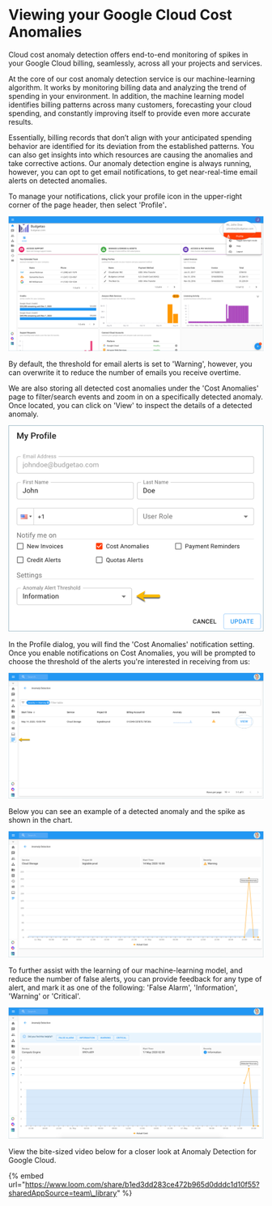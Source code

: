# Viewing your Google Cloud Cost Anomalies

Cloud cost anomaly detection offers end-to-end monitoring of spikes in your Google Cloud billing, seamlessly, across all your projects and services.

At the core of our cost anomaly detection service is our machine-learning algorithm. It works by monitoring billing data and analyzing the trend of spending in your environment. In addition, the machine learning model identifies billing patterns across many customers, forecasting your cloud spending, and constantly improving itself to provide even more accurate results.

Essentially, billing records that don’t align with your anticipated spending behavior are identified for its deviation from the established patterns. You can also get insights into which resources are causing the anomalies and take corrective actions. Our anomaly detection engine is always running, however, you can opt to get email notifications, to get near-real-time email alerts on detected anomalies. 

To manage your notifications, click your profile icon in the upper-right corner of the page header, then select 'Profile'**.**

![](../.gitbook/assets/profile.png)



By default, the threshold for email alerts is set to 'Warning', however, you can overwrite it to reduce the number of emails you receive overtime.

We are also storing all detected cost anomalies under the 'Cost Anomalies' page to filter/search events and zoom in on a specifically detected anomaly. Once located, you can click on 'View' to inspect the details of a detected anomaly.

![](../.gitbook/assets/cost-anomaly-notification.png)



In the Profile dialog, you will find the 'Cost Anomalies' notification setting. Once you enable notifications on Cost Anomalies, you will be prompted to choose the threshold of the alerts you're interested in receiving from us:

![](../.gitbook/assets/anomaly-detect-page.png)



Below you can see an example of a detected anomaly and the spike as shown in the chart.

![](../.gitbook/assets/anomaly-detect-page2.png)



To further assist with the learning of our machine-learning model, and reduce the number of false alerts, you can provide feedback for any type of alert, and mark it as one of the following: 'False Alarm', 'Information', 'Warning' or 'Critical'.

![](../.gitbook/assets/information-severity.png)



View the bite-sized video below for a closer look at Anomaly Detection for Google Cloud.

{% embed url="https://www.loom.com/share/b1ed3dd283ce472b965d0dddc1d10f55?sharedAppSource=team\_library" %}







